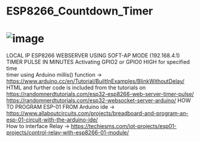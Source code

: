 # ESP8266_Countdown_Timer
# ![image](https://user-images.githubusercontent.com/66637152/104062812-ee916500-521c-11eb-9f08-0e51e7a6d239.jpg)
LOCAL IP ESP8266 WEBSERVER USING SOFT-AP MODE (192.168.4.1)  
TIMER PULSE IN MINUTES Activating GPIO2 or GPIO0 HIGH for specified time  
timer using Arduino millis() function -> https://www.arduino.cc/en/Tutorial/BuiltInExamples/BlinkWithoutDelay/  
HTML and further code is included from the tutorials on   
https://randomnerdtutorials.com/esp32-esp8266-web-server-timer-pulse/  
https://randomnerdtutorials.com/esp32-websocket-server-arduino/
HOW TO PROGRAM ESP-01 FROM Arduino ide ->  https://www.allaboutcircuits.com/projects/breadboard-and-program-an-esp-01-circuit-with-the-arduino-ide/  
How to interface Relay ->  https://techiesms.com/iot-projects/esp01-projects/control-relay-with-esp8266-01-module/
